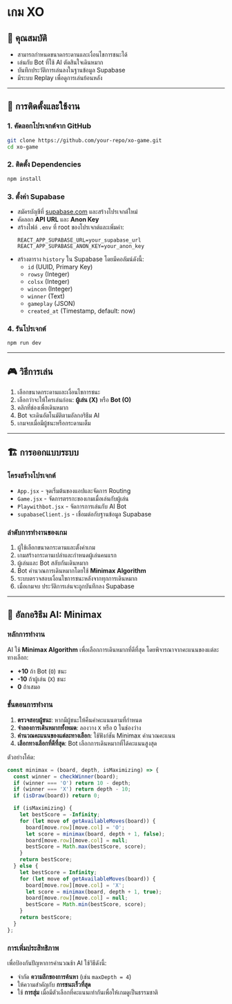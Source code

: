 # เกม XO 
## 📌 คุณสมบัติ
- สามารถกำหนดขนาดกระดานและเงื่อนไขการชนะได้
- เล่นกับ Bot ที่ใช้ AI ตัดสินใจเดินหมาก
- บันทึกประวัติการเล่นลงในฐานข้อมูล Supabase
- มีระบบ Replay เพื่อดูการเล่นย้อนหลัง

---

## 🚀 การติดตั้งและใช้งาน

### 1. คัดลอกโปรเจกต์จาก GitHub
```sh
git clone https://github.com/your-repo/xo-game.git
cd xo-game
```

### 2. ติดตั้ง Dependencies
```sh
npm install
```

### 3. ตั้งค่า Supabase
- สมัครบัญชีที่ [supabase.com](https://supabase.com/) และสร้างโปรเจกต์ใหม่
- คัดลอก **API URL** และ **Anon Key**
- สร้างไฟล์ `.env` ที่ root ของโปรเจกต์และเพิ่มค่า:
  ```env
  REACT_APP_SUPABASE_URL=your_supabase_url
  REACT_APP_SUPABASE_ANON_KEY=your_anon_key
  ```
- สร้างตาราง `history` ใน Supabase โดยมีคอลัมน์ดังนี้:
  - `id` (UUID, Primary Key)
  - `rowsy` (Integer)
  - `colsx` (Integer)
  - `wincon` (Integer)
  - `winner` (Text)
  - `gameplay` (JSON)
  - `created_at` (Timestamp, default: now)

### 4. รันโปรเจกต์
```sh
npm run dev
```

---

## 🎮 วิธีการเล่น
1. เลือกขนาดกระดานและเงื่อนไขการชนะ
2. เลือกว่าจะให้ใครเล่นก่อน: **ผู้เล่น (X)** หรือ **Bot (O)**
3. คลิกที่ช่องเพื่อเดินหมาก
4. Bot จะเดินอัตโนมัติตามอัลกอริธึม AI
5. เกมจบเมื่อมีผู้ชนะหรือกระดานเต็ม

---

## 🏗️ การออกแบบระบบ

### โครงสร้างโปรเจกต์
- `App.jsx` - จุดเริ่มต้นของแอปและจัดการ Routing
- `Game.jsx` - จัดการตรรกะของเกมเมื่อเล่นกับผู้เล่น
- `Playwithbot.jsx` - จัดการการเล่นกับ AI Bot
- `supabaseClient.js` - เชื่อมต่อกับฐานข้อมูล Supabase

### ลำดับการทำงานของเกม
1. ผู้ใช้เลือกขนาดกระดานและตั้งค่าเกม
2. เกมสร้างกระดานเปล่าและกำหนดผู้เล่นคนแรก
3. ผู้เล่นและ Bot สลับกันเดินหมาก
4. Bot คำนวณการเดินหมากโดยใช้ **Minimax Algorithm**
5. ระบบตรวจสอบเงื่อนไขการชนะหลังจากทุกการเดินหมาก
6. เมื่อเกมจบ ประวัติการเล่นจะถูกบันทึกลง Supabase

---

## 🤖 อัลกอริธึม AI: Minimax
### หลักการทำงาน
AI ใช้ **Minimax Algorithm** เพื่อเลือกการเดินหมากที่ดีที่สุด โดยพิจารณาจากคะแนนของแต่ละทางเลือก:
- **+10** ถ้า Bot (`O`) ชนะ
- **-10** ถ้าผู้เล่น (`X`) ชนะ
- **0** ถ้าเสมอ

### ขั้นตอนการทำงาน
1. **ตรวจสอบผู้ชนะ**: หากมีผู้ชนะให้คืนค่าคะแนนตามที่กำหนด
2. **จำลองการเดินหมากทั้งหมด**: ลองวาง `X` หรือ `O` ในช่องว่าง
3. **คำนวณคะแนนของแต่ละทางเลือก**: ใช้ฟังก์ชัน Minimax คำนวณคะแนน
4. **เลือกทางเลือกที่ดีที่สุด**: Bot เลือกการเดินหมากที่ได้คะแนนสูงสุด

ตัวอย่างโค้ด:
```js
const minimax = (board, depth, isMaximizing) => {
  const winner = checkWinner(board);
  if (winner === 'O') return 10 - depth;
  if (winner === 'X') return depth - 10;
  if (isDraw(board)) return 0;

  if (isMaximizing) {
    let bestScore = -Infinity;
    for (let move of getAvailableMoves(board)) {
      board[move.row][move.col] = 'O';
      let score = minimax(board, depth + 1, false);
      board[move.row][move.col] = null;
      bestScore = Math.max(bestScore, score);
    }
    return bestScore;
  } else {
    let bestScore = Infinity;
    for (let move of getAvailableMoves(board)) {
      board[move.row][move.col] = 'X';
      let score = minimax(board, depth + 1, true);
      board[move.row][move.col] = null;
      bestScore = Math.min(bestScore, score);
    }
    return bestScore;
  }
};
```

### การเพิ่มประสิทธิภาพ
เพื่อป้องกันปัญหาการคำนวณช้า AI ใช้วิธีดังนี้:
- จำกัด **ความลึกของการค้นหา** (เช่น `maxDepth = 4`)
- ให้ความสำคัญกับ **การชนะเร็วที่สุด**
- ใช้ **การสุ่ม** เมื่อมีตัวเลือกที่คะแนนเท่ากันเพื่อให้เกมดูเป็นธรรมชาติ





